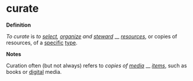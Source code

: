 # curate

**Definition**

_To curate_ is _to_ [_select_](select.md)_,_ [_organize_](organize.md) _and_ [_steward_](steward.md) __ [_resources_](resource.md), or copies of resources, of a [specific](specific.md) [type](type.md).

**Notes**

Curation often (but not always) refers to _copies of_ [_media_](media.md) __ [_items_](item.md), such as books or [digital](digital.md) media.

